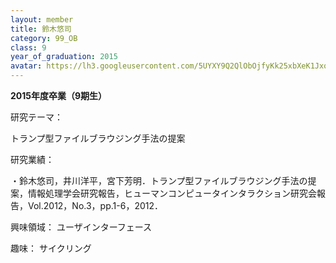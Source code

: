 ```yaml
---
layout: member
title: 鈴木悠司
category: 99_OB
class: 9
year_of_graduation: 2015
avatar: https://lh3.googleusercontent.com/5UYXY9Q2QlObOjfyKk25xbXeK1JxqdCYhkjjNaNpfiXmYz3YSBVISs9UtpWOHUQ3sFzYQZLgpRZdz2fVZ5bmOrdrVuZ7EmQU-hLTfxmXk2YV2xriYF3Ir6njRP5yH9s7xhK2EF2T5fxPCfmEYHIh3G-DP9Drat2rFsqHLcYUC2r1ZwJ6Fiy-R8avVA7NwWWJY8PzKuwrBe5QvBCKKoJVh1aDZajHvXJhnC45jmnw-OEf4eEaBXJLhUVdpTRyPtfNaO6gX4AuU0_Mxjtjwf9n7lPYsXC-Cl1m9xb0yXffSr4PG8zsGHGDuqh5gHFjFU8nr2duy0Nhdj-rJsOataQeaWGz7V4x19VBqLBhxqIC-gPgv5jukpaXMej0k71mX7YbqucTRc6SMHyMC84oBekKuG4iQ3zPstT-MFCEE8qHZjBs4BExivTQNJSwHwJB--Ikh6LRW3rnMYvULPTcAkyuwvCUZUOPaLeVDz8Hob2Fvxg0qCzGDleUUENrP4kCX27E_vxabpK88kejDe5OCi17yh3CkrBxVoUKzJ6Bix4JRFO251wi8tJ2n2zw9khVJrIG5hDTKruA32KDebb2gLtHAqLKsf7uvsIc6ikUvxmzQywXx133Likp8JYq7sRH5UezZ_r2WjV_VSBigAX0E9fmQf4RvRPICbw_-1BI=p-s300
---
```

**2015年度卒業（9期生）**

研究テーマ：

トランプ型ファイルブラウジング手法の提案



研究業績：

・鈴木悠司，井川洋平，宮下芳明．トランプ型ファイルブラウジング手法の提案，情報処理学会研究報告，ヒューマンコンピュータインタラクション研究会報告，Vol.2012，No.3，pp.1-6，2012．



興味領域： ユーザインターフェース



趣味： サイクリング

